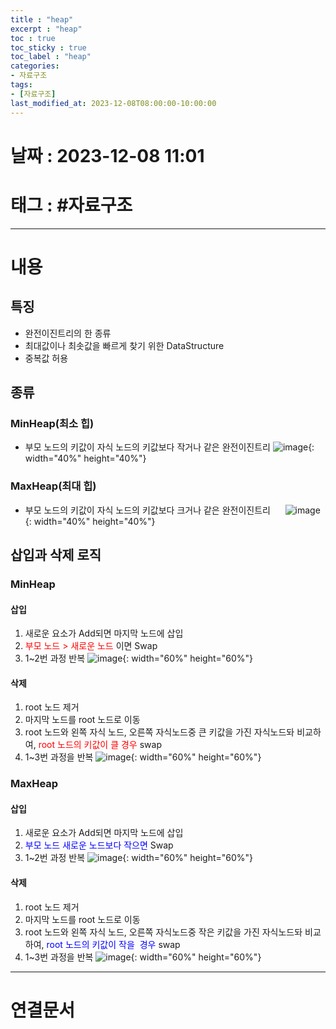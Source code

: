 ```yaml
---
title : "heap"
excerpt : "heap"
toc : true
toc_sticky : true
toc_label : "heap"
categories:
- 자료구조
tags:
- [자료구조]
last_modified_at: 2023-12-08T08:00:00-10:00:00
---
```


# 날짜 : 2023-12-08 11:01

# 태그 : #자료구조
---

# 내용

## 특징
- 완전이진트리의 한 종류
- 최대값이나 최솟값을 빠르게 찾기 위한 DataStructure
- 중복값 허용

## 종류

### MinHeap(최소 힙)
- 부모 노드의 키값이 자식 노드의 키값보다 작거나 같은 완전이진트리
![image](./../../assets/images/MinHeap.png){: width="40%" height="40%"}  

### MaxHeap(최대 힙) 
- 부모 노드의 키값이 자식 노드의 키값보다 크거나 같은 완전이진트리      
![image](./../../assets/images/MaxHeap.png){: width="40%" height="40%"}  

## 삽입과 삭제 로직

### MinHeap

#### 삽입
1. 새로운 요소가 Add되면 마지막 노드에 삽입
2. <span style="color:red">부모 노드 > 새로운 노드</span> 이면 Swap
3. 1~2번 과정 반복
![image](./../../assets/images/MinHeapAdd.png){: width="60%" height="60%"}

#### 삭제
1. root 노드 제거
2. 마지막 노드를 root 노드로 이동
3. root 노드와 왼쪽 자식 노드, 오른쪽 자식노드중 큰 키값을 가진 자식노드돠 비교하여, <span style="color:red">root 노드의 키값이 클 경우</span> swap
4. 1~3번 과정을 반복
![image](./../../assets/images/MinHeapRemove.png){: width="60%" height="60%"}

### MaxHeap

#### 삽입
1. 새로운 요소가 Add되면 마지막 노드에 삽입
2. <span style="color:blue">부모 노드 새로운 노드보다 작으면</span> Swap
3. 1~2번 과정 반복
![image](./../../assets/images/MaxHeapAdd%201.png){: width="60%" height="60%"}  

#### 삭제
1. root 노드 제거
2. 마지막 노드를 root 노드로 이동
3. root 노드와 왼쪽 자식 노드, 오른쪽 자식노드중 작은 키값을 가진 자식노드돠 비교하여, <span style="color:blue">root 노드의 키값이 작을  경우</span> swap
4. 1~3번 과정을 반복
  ![image](./../../assets/images/MaxHeapRemove.png){: width="60%" height="60%"}
---

# 연결문서
